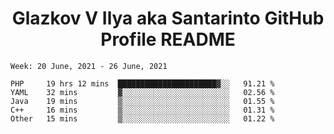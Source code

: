 <h1 align="center">Glazkov V Ilya aka Santarinto GitHub Profile README</h1>

<!--START_SECTION:waka-->
```text
Week: 20 June, 2021 - 26 June, 2021

PHP     19 hrs 12 mins  ██████████████████████▓░░   91.21 % 
YAML    32 mins         ▓░░░░░░░░░░░░░░░░░░░░░░░░   02.56 % 
Java    19 mins         ▒░░░░░░░░░░░░░░░░░░░░░░░░   01.55 % 
C++     16 mins         ▒░░░░░░░░░░░░░░░░░░░░░░░░   01.31 % 
Other   15 mins         ▒░░░░░░░░░░░░░░░░░░░░░░░░   01.22 % 
```
<!--END_SECTION:waka-->